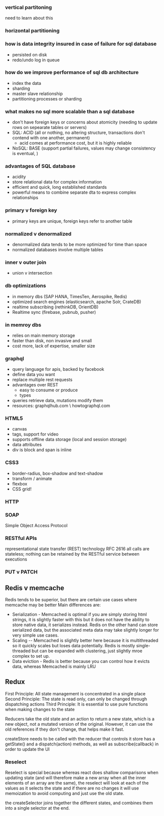 ### vertical partitoning
need to learn about this

### horizontal partitioning

### how is data integrity insured in case of failure for sql database
- persisted on disk
- redo/undo log in queue

### how do we improve performance of sql db architecture
- index the data
- sharding
- master slave relationship
- partitioning processes or sharding

### what makes no sql more scalable than a sql database
- don't have foreign keys or concerns about atomicity (needing to update rows on sepearate tables or servers)
- SQL: ACID (all or nothing, no altering structure, transactions don't contend with one another, permanent)
  - acid comes at performance cost, but it is highly reliable
- NoSQL: BASE (support partial failures, values may change consistency is eventual, )

### advantages of SQL database
- acidity
- store relational data for complex information
- efficient and quick, long established standards
- powerful means to combine separate dta to express complex relationships

### primary v foreign key
- primary keys are unique, foreign keys refer to another table

### normalized v denormalized
- denormalized data tends to be more optimized for time than space
- normalized databases involve multiple tables

### inner v outer join
- union v intersection

### db optimizations
- in memory dbs (SAP HANA, TimesTen, Aerospike, Redis)
- optimized search engines (elasticsearch, apache Solr, CrateDB)
- realtime subscribing (rethinkDB, OrientDB)
- Realtime sync (firebase, pubnub, pusher)

### in memroy dbs
- relies on main memory storage
- faster than disk, non invasive and small
- cost more, lack of expertise, smaller size

### graphql
- query language for apis, backed by facebook
- define data you want
- replace multiple rest requests
- advantages over REST
  - easy to consume or produce
  - types
- queries retrieve data, mutations modify them
- resources: graphqlhub.com \ howtographql.com 

### HTML5
- canvas
- tags, support for video
- supports offline data storage (local and session storage)
- data attributes
- div is block and span is inline

### CSS3
- border-radius, box-shadow and text-shadow
- transform / animate
- flexbox
- CSS grid! 

### HTTP

### SOAP
Simple Object Access Protocol 

### RESTful APIs
representational state transfer (REST) technology
RFC 2616 
all calls are stateless; nothing can be retained by the RESTful service between executions

### PUT v PATCH

### 

## Redis v memcache
Redis tends to be superior, but there are certain use cases where memcache may be better
Main differences are:
- Serialization - Memcached is optimal if you are simply storing html strings, it is slightly faster with this but it does not have the ability to store native data, it serializes instead. Redis on the other hand can store serialized data, but the associated meta data may take slightly longer for very simple use cases.
- Scaling -- Memcached is slightly better here because it is multithreaded so it quickly scales but loses data potentially. Redis is mostly single-threaded but can be expanded with clustering, just slightly mroe complex to set up.
- Data eviction - Redis is better because you can control how it evicts data, whereas Memcached is mainly LRU

## Redux
First Principle: All state management is concentrated in a single place
Second Principle: The state is read only, can only be changed through dispatching actions
Third Principle: It is essential to use pure functions when making changes to the state

Reducers take the old state and an action to return a new state, which is a new object, not a mutated version of the original. However, it can use the old references if they don't change, that helps make it fast.

createStore needs to be called with the reducer that controls it
store has a getState() and a dispatch(action) methods, as well as subscribe(callback) in order to update the UI

### Reselect
Reselect is special because whereas react does shallow comparisons when updating state (and will therefore make a new array when all the inner elements of an array are the same), the reselect will look at each of the values as it selects the state and if there are no changes it will use memoization to avoid computing and just use the old state.

the createSelector joins together the different states, and combines them into a single selector at the end.